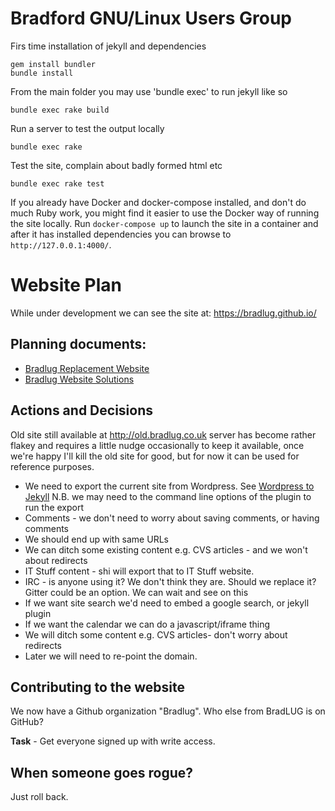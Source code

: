 # Bradford GNU/Linux Users Group


Firs time installation of jekyll and dependencies

	gem install bundler
	bundle install


From the main folder you may use 'bundle exec' to run jekyll like so

	bundle exec rake build


Run a server to test the output locally

	bundle exec rake


Test the site, complain about badly formed html etc

	bundle exec rake test

If you already have Docker and docker-compose installed, and don't do much Ruby work, you might find it easier to use the Docker way of running the site locally.  Run `docker-compose up` to launch the site in a container and after it has installed dependencies you can browse to `http://127.0.0.1:4000/`.


# Website Plan

While under development we can see the site at:
https://bradlug.github.io/

## Planning documents:

* [Bradlug Replacement Website](https://hackmd.io/IzAMCYGNQNhhaALOAzAIyQUwCYFZ4Ccuui8AZrgOyibiLYCGaJQA?both)
* [Bradlug Website Solutions](https://docs.google.com/spreadsheets/d/1o_8Ij_kklk6681I5JJcRw8zA6GY3Exff-XSaBD_Iyck/edit#gid=0)

## Actions and Decisions

Old site still available at http://old.bradlug.co.uk server has become rather flakey and requires a little nudge occasionally to keep it available, once we're happy I'll kill the old site for good, but for now it can be used for reference purposes.

* We need to export the current site from Wordpress. See [Wordpress to Jekyll](http://www.girliemac.com/blog/2013/12/27/wordpress-to-jekyll/) N.B. we may need to the command line options of the plugin to run the export
* Comments - we don't need to worry about saving comments, or having comments
* We should end up with same URLs
* We can ditch some existing content e.g. CVS articles - and we won't about redirects
* IT Stuff content - shi will export that to IT Stuff website.
* IRC - is anyone using it? We don't think they are. Should we replace it? Gitter could be an option. We can wait and see on this
* If we want site search we'd need to embed a google search, or jekyll plugin
* If we want the calendar we can do a javascript/iframe thing
* We will ditch some content e.g. CVS articles- don't worry about redirects
* Later we will need to re-point the domain.

## Contributing to the website

We now have a Github organization "Bradlug". Who else from BradLUG is on GitHub?

**Task** - Get everyone signed up with write access.

## When someone goes rogue?

Just roll back.



